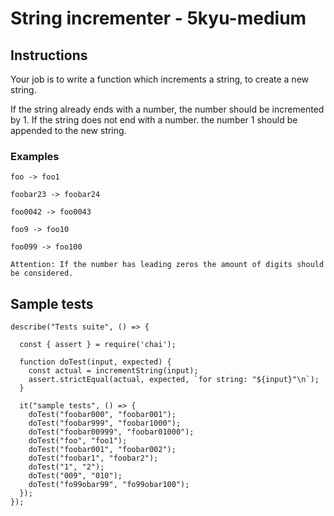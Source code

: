 # String incrementer - 5kyu-medium

## Instructions

Your job is to write a function which increments a string, to create a new string.

If the string already ends with a number, the number should be incremented by 1.
If the string does not end with a number. the number 1 should be appended to the new string.

### Examples

```
foo -> foo1

foobar23 -> foobar24

foo0042 -> foo0043

foo9 -> foo10

foo099 -> foo100

Attention: If the number has leading zeros the amount of digits should be considered.
```

## Sample tests

```
describe("Tests suite", () => {

  const { assert } = require('chai');

  function doTest(input, expected) {
    const actual = incrementString(input);
    assert.strictEqual(actual, expected, `for string: "${input}"\n`);
  }

  it("sample tests", () => {
    doTest("foobar000", "foobar001");
    doTest("foobar999", "foobar1000");
    doTest("foobar00999", "foobar01000");
    doTest("foo", "foo1");
    doTest("foobar001", "foobar002");
    doTest("foobar1", "foobar2");
    doTest("1", "2");
    doTest("009", "010");
    doTest("fo99obar99", "fo99obar100");
  });
});
```
